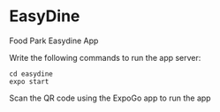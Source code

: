 # EasyDine
Food Park Easydine App

Write the following commands to run the app server:
```
cd easydine
expo start
```
Scan the QR code using the ExpoGo app to run the app
